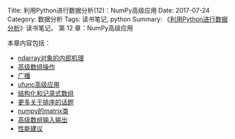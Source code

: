 Title: 利用Python进行数据分析(12)：NumPy高级应用
Date: 2017-07-24
Category: 数据分析
Tags: 读书笔记, python
Summary:
    《[利用Python进行数据分析](https://book.douban.com/subject/25779298/)》读书笔记。
    第 12 章：NumPy高级应用


本章内容包括：

- [ndarray对象的内部机理](/2017/07/24/python_data_analysis12-1.html)
- [高级数组操作](#)
- [广播](#)
- [ufunc高级应用](#)
- [结构化和记录式数组](#)
- [更多关于排序的话题](#)
- [numpy的matrix类](#)
- [高级数组输入输出](#)
- [性能建议](#)


